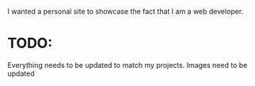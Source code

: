 I wanted a personal site to showcase the fact that I am a web developer.


# TODO:
Everything needs to be updated to match my projects.
Images need to be updated